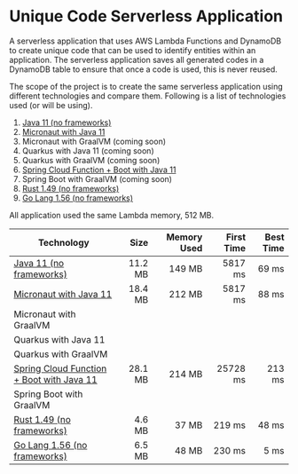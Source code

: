 # Unique Code Serverless Application

A serverless application that uses AWS Lambda Functions and DynamoDB to create unique code that can be used to identify entities within an application. The serverless application saves all generated codes in a DynamoDB table to ensure that once a code is used, this is never reused.

The scope of the project is to create the same serverless application using different technologies and compare them. Following is a list of technologies used (or will be using).

1. [Java 11 (no frameworks)](plain-java11)
1. [Micronaut with Java 11](micronaut-java11)
1. Micronaut with GraalVM (coming soon)
1. Quarkus with Java 11 (coming soon)
1. Quarkus with GraalVM (coming soon)
1. [Spring Cloud Function + Boot with Java 11](spring_cloud_function-java11)
1. Spring Boot with GraalVM (coming soon)
1. [Rust 1.49 (no frameworks)](plain-rust1_49)
1. [Go Lang 1.56 (no frameworks)](plain-go1_15)

All application used the same Lambda memory, 512 MB.

| Technology                                                                |    Size | Memory Used | First Time | Best Time |
| ------------------------------------------------------------------------- | ------: | ----------: | ---------: | --------: |
| [Java 11 (no frameworks)](plain-java11)                                   | 11.2 MB |      149 MB |    5817 ms |     69 ms |
| [Micronaut with Java 11](micronaut-java11)                                | 18.4 MB |      212 MB |    5817 ms |     88 ms |
| Micronaut with GraalVM                                                    |         |             |            |           |
| Quarkus with Java 11                                                      |         |             |            |           |
| Quarkus with GraalVM                                                      |         |             |            |           |
| [Spring Cloud Function + Boot with Java 11](spring_cloud_function-java11) | 28.1 MB |      214 MB |   25728 ms |    213 ms |
| Spring Boot with GraalVM                                                  |         |             |            |           |
| [Rust 1.49 (no frameworks)](plain-rust1_49)                               |  4.6 MB |       37 MB |     219 ms |     48 ms |
| [Go Lang 1.56 (no frameworks)](plain-go1_15)                              |  6.5 MB |       48 MB |     230 ms |      5 ms |
